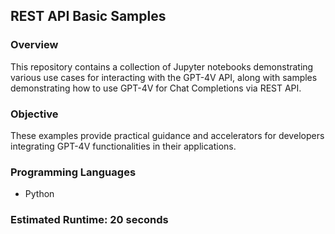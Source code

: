 
## REST API Basic Samples

### Overview

This repository contains a collection of Jupyter notebooks demonstrating various use cases for interacting with the GPT-4V API, along with samples demonstrating how to use GPT-4V for Chat Completions via REST API.

### Objective

These examples provide practical guidance and accelerators for developers integrating GPT-4V functionalities in their applications.

### Programming Languages
 - Python

### Estimated Runtime: 20 seconds